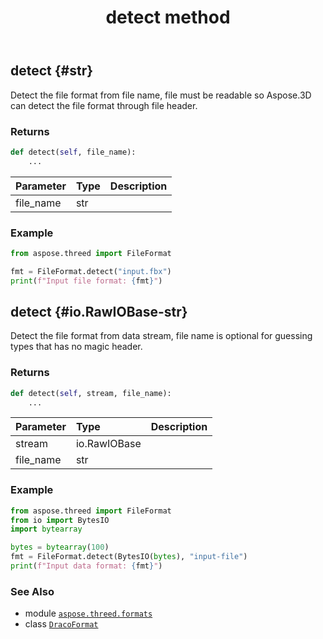 ﻿---
title: detect method
second_title: Aspose.3D for Python via .NET API References
description: 
type: docs
weight: 50
url: /python-net/aspose.threed.formats/dracoformat/detect/
is_root: false
---

## detect {#str}

Detect the file format from file name, file must be readable so Aspose.3D can detect the file format through file header.


### Returns 





```python
def detect(self, file_name):
    ...
```


| Parameter | Type | Description |
| :- | :- | :- |
| file_name | str |  |

### Example 


```python
from aspose.threed import FileFormat

fmt = FileFormat.detect("input.fbx")
print(f"Input file format: {fmt}")

```


## detect {#io.RawIOBase-str}

Detect the file format from data stream, file name is optional for guessing types that has no magic header.


### Returns 





```python
def detect(self, stream, file_name):
    ...
```


| Parameter | Type | Description |
| :- | :- | :- |
| stream | io.RawIOBase |  |
| file_name | str |  |

### Example 


```python
from aspose.threed import FileFormat
from io import BytesIO
import bytearray

bytes = bytearray(100)
fmt = FileFormat.detect(BytesIO(bytes), "input-file")
print(f"Input data format: {fmt}")

```



### See Also
* module [`aspose.threed.formats`](../../)
* class [`DracoFormat`](/3d/python-net/aspose.threed.formats/dracoformat)
